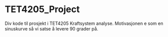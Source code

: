 # TET4205_Project
Div kode til prosjekt i TET4205 Kraftsystem analyse. Motivasjonen e som en sinuskurve så vi satse å levere 90 grader på.
